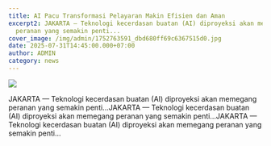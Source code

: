 ```yaml
---
title: AI Pacu Transformasi Pelayaran Makin Efisien dan Aman
excerpt2: JAKARTA — Teknologi kecerdasan buatan (AI) diproyeksi akan memegang
  peranan yang semakin penti...
cover_image: /img/admin/1752763591_dbd680ff69c6367515d0.jpg
date: 2025-07-31T14:45:00.000+07:00
author: ADMIN
category: news
---
```

![](/img/admin/1752763591_dbd680ff69c6367515d0.jpg)



JAKARTA — Teknologi kecerdasan buatan (AI) diproyeksi akan memegang peranan yang semakin penti...JAKARTA — Teknologi kecerdasan buatan (AI) diproyeksi akan memegang peranan yang semakin penti...JAKARTA — Teknologi kecerdasan buatan (AI) diproyeksi akan memegang peranan yang semakin penti...
